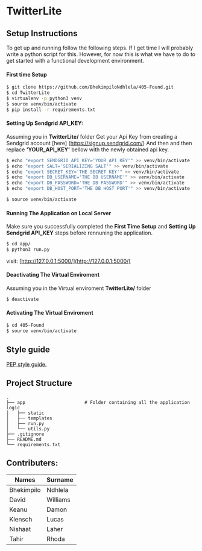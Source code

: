 # TwitterLite

## Setup Instructions
To get up and running follow the following steps. If I get time I will probably write a python
script for this. However, for now this is what we have to do to get started with a functional development environment.

#### First time Setup
```bash
$ git clone https://github.com/BhekimpiloNdhlela/405-Found.git
$ cd TwitterLite
$ virtualenv -p python3 venv
$ source venv/bin/activate
$ pip install -r requirements.txt
```

#### Setting Up Sendgrid API_KEY:
Assuming you in **TwitterLite/** folder Get your Api Key from creating a Sendgrid account [here]
(https://signup.sendgrid.com/) And then and then replace **'YOUR_API_KEY'** bellow with the newly obtained api key.
```bash
$ echo "export SENDGRID_API_KEY='YOUR_API_KEY'" >> venv/bin/activate
$ echo "export SALT='SERIALIZING SALT'" >> venv/bin/activate
$ echo "export SECRET_KEY='THE SECRET KEY'" >> venv/bin/activate
$ echo "export DB_USERNAME='THE DB USERNAME'" >> venv/bin/activate
$ echo "export DB_PASSWORD='THE DB PASSWORD'" >> venv/bin/activate
$ echo "export DB_HOST_PORT='THE DB HOST PORT'" >> venv/bin/activate

$ source venv/bin/activate
```

#### Running The Application on Local Server
Make sure you successfully completed the **First Time Setup**  and **Setting Up Sendgrid API_KEY**
steps before rennuning the application.
```bash
$ cd app/
$ python3 run.py
```
visit: [http://127.0.0.1:5000/](http://127.0.0.1:5000/)


#### Deactivating The Virtual Enviroment
Assuming you in the Virtual enviroment **TwitterLite/** folder
```
$ deactivate
```

#### Activating The Virtual Enviroment
```bash
$ cd 405-Found
$ source venv/bin/activate
```

## Style guide
  [PEP style guide.](https://www.python.org/dev/peps/pep-0008/)

## Project Structure
```
.
├── app                      # Folder containing all the application logic
│   ├── static               
│   ├── templates            
│   ├── run.py               
│   └── utils.py             
├── .gitignore
├── README.md
└── requirements.txt
```


## Contributers:

| Names         | Surname      |
| ------------- | ------------ |
| Bhekimpilo    | Ndhlela      |
| David         | Williams     |
| Keanu         | Damon        |
| Klensch       | Lucas        |
| Nishaat       | Laher        |
| Tahir         | Rhoda        |
